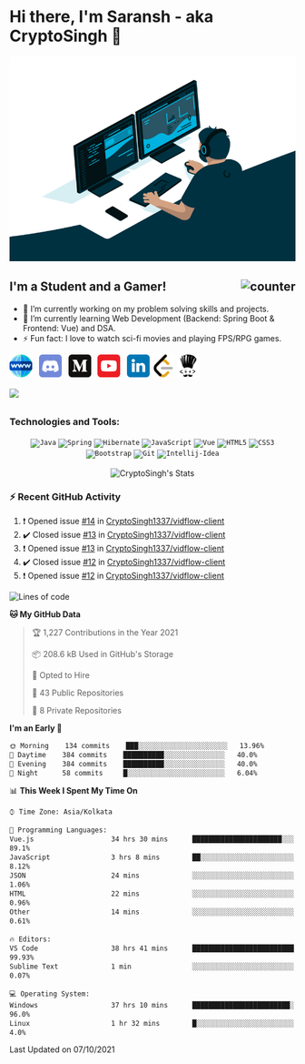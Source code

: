 # Hi there, I'm Saransh - aka CryptoSingh 👋

<div align="center">
<img src="https://github.com/CryptoSingh1337/CryptoSingh1337/blob/master/icons/code.gif" height="360px" width="640px" alt="gif"/>
</div>

## I'm a Student and a Gamer!<img src="https://komarev.com/ghpvc/?username=cryptosingh1337" alt="counter" align="right"/>

- 🔭 I’m currently working on my problem solving skills and projects.
- 🌱 I’m currently learning Web Development (Backend: Spring Boot & Frontend: Vue) and DSA.
- ⚡ Fun fact: I love to watch sci-fi movies and playing FPS/RPG games.

<a href="https://saransh-kumar.online/" target="_blank"><img alt="website" height="40px" width="40px" src="./icons/world-wide-web.svg"/></a>&nbsp;&nbsp;
<a href="https://discord.gg/6efHuzv" target="_blank"><img alt="discord" height="40px" width="40px" src="https://raw.githubusercontent.com/edent/SuperTinyIcons/master/images/svg/discord.svg"/></a>&nbsp;&nbsp;
<a href="https://cryptosingh1337.medium.com/" target="_blank"><img alt="Medium" height="40px" width="40px" src="https://raw.githubusercontent.com/edent/SuperTinyIcons/master/images/svg/medium.svg"/></a>&nbsp;&nbsp;
<a href="https://youtube.com/cryptosingh" target="_blank"><img alt="youtube" height="40px" width="40px" src="https://raw.githubusercontent.com/edent/SuperTinyIcons/master/images/svg/youtube.svg"/></a>&nbsp;&nbsp;
<a href="https://linkedin.com/in/saransh-kumar-2k19/" target="_blank"><img alt="linkedin" height="40px" width="40px" src="https://raw.githubusercontent.com/edent/SuperTinyIcons/master/images/svg/linkedin.svg"/></a>
<a href="https://leetcode.com/cryptosingh/" target="_blank"><img alt="leetcode" height="40px" width="40px" src="./icons/leetcode.svg"/></a>
<a href="https://codechef.com/users/cryptosingh" target="_blank"><img alt="codechef" height="40px" width="40px" src="./icons/codechef.svg"/></a>
<br>
<br>
<a href="https://github.com/CryptoSingh1337/cryptosingh1337.github.io/raw/master/src/assets/resume/SaranshKumar-Resume.pdf" download>![](https://img.shields.io/badge/Download-R%C3%A9sum%C3%A9-blue?style=plastic)</a>

##

### Technologies and Tools:

<div align="center">
<code><img alt="Java" height="40px" width="40px" src="https://raw.githubusercontent.com/tomchen/stack-icons/master/logos/java.svg" title="Java"/></code>
<code><img alt="Spring" height="40px" width="40px" src="https://raw.githubusercontent.com/tomchen/stack-icons/master/logos/spring.svg" title="Spring"/></code>
<code><img alt="Hibernate" height="40px" width="40px" src="https://raw.githubusercontent.com/tomchen/stack-icons/master/logos/hibernate.svg" title="Hibernate"/></code>
<code><img alt="JavaScript" height="40px" width="40px" src="https://raw.githubusercontent.com/tomchen/stack-icons/master/logos/javascript.svg" title="JavaScript"/></code>
<code><img alt="Vue" height="40px" width="40px" src="https://raw.githubusercontent.com/tomchen/stack-icons/master/logos/vue.svg" title="Vue 3"/></code>
<code><img alt="HTML5" height="40px" width="40px" src="https://raw.githubusercontent.com/tomchen/stack-icons/master/logos/html-5.svg" title="HTML5"/></code>
<code><img alt="CSS3" height="40px" width="40px" src="https://raw.githubusercontent.com/tomchen/stack-icons/master/logos/css-3.svg" title="CSS3"/></code>
<code><img alt="Bootstrap" height="40px" width="40px" src="https://raw.githubusercontent.com/tomchen/stack-icons/master/logos/bootstrap.svg" title="Bootstrap"/></code>
<code><img alt="Git" height="40px" width="40px" src="https://raw.githubusercontent.com/tomchen/stack-icons/master/logos/git-icon.svg" title="Git"/></code>
<code><img alt="Intellij-Idea" height="40px" width="40px" src="https://raw.githubusercontent.com/tomchen/stack-icons/master/logos/intellij-idea.svg" title="Intellij-IDEA"/></code>
</div>
<br>
<div align="center">
<img  alt="CryptoSingh's Stats" src="https://github-readme-stats.vercel.app/api?username=CryptoSingh1337&show_icons=true&bg_color=FFFFFF&title_color=003140&icon_color=003140&text_color=0486AA" title="Stats"/>
</div>

### ⚡ Recent GitHub Activity

<!--RECENT_ACTIVITY:start-->

1. ❗️ Opened issue [#14](https://github.com/CryptoSingh1337/vidflow-client/issues/14) in [CryptoSingh1337/vidflow-client](https://github.com/CryptoSingh1337/vidflow-client)
2. ✔️ Closed issue [#13](https://github.com/CryptoSingh1337/vidflow-client/issues/13) in [CryptoSingh1337/vidflow-client](https://github.com/CryptoSingh1337/vidflow-client)
3. ❗️ Opened issue [#13](https://github.com/CryptoSingh1337/vidflow-client/issues/13) in [CryptoSingh1337/vidflow-client](https://github.com/CryptoSingh1337/vidflow-client)
4. ✔️ Closed issue [#12](https://github.com/CryptoSingh1337/vidflow-client/issues/12) in [CryptoSingh1337/vidflow-client](https://github.com/CryptoSingh1337/vidflow-client)
5. ❗️ Opened issue [#12](https://github.com/CryptoSingh1337/vidflow-client/issues/12) in [CryptoSingh1337/vidflow-client](https://github.com/CryptoSingh1337/vidflow-client)
<!--RECENT_ACTIVITY:end-->

<!--START_SECTION:waka-->
![Lines of code](https://img.shields.io/badge/From%20Hello%20World%20I%27ve%20Written-434441%20lines%20of%20code-blue)

**🐱 My GitHub Data** 

> 🏆 1,227 Contributions in the Year 2021
 > 
> 📦 208.6 kB Used in GitHub's Storage 
 > 
> 💼 Opted to Hire
 > 
> 📜 43 Public Repositories 
 > 
> 🔑 8 Private Repositories  
 > 
**I'm an Early 🐤** 

```text
🌞 Morning    134 commits    ███░░░░░░░░░░░░░░░░░░░░░░   13.96% 
🌆 Daytime    384 commits    ██████████░░░░░░░░░░░░░░░   40.0% 
🌃 Evening    384 commits    ██████████░░░░░░░░░░░░░░░   40.0% 
🌙 Night      58 commits     █░░░░░░░░░░░░░░░░░░░░░░░░   6.04%

```


📊 **This Week I Spent My Time On** 

```text
⌚︎ Time Zone: Asia/Kolkata

💬 Programming Languages: 
Vue.js                   34 hrs 30 mins      ██████████████████████░░░   89.1% 
JavaScript               3 hrs 8 mins        ██░░░░░░░░░░░░░░░░░░░░░░░   8.12% 
JSON                     24 mins             ░░░░░░░░░░░░░░░░░░░░░░░░░   1.06% 
HTML                     22 mins             ░░░░░░░░░░░░░░░░░░░░░░░░░   0.96% 
Other                    14 mins             ░░░░░░░░░░░░░░░░░░░░░░░░░   0.61%

🔥 Editors: 
VS Code                  38 hrs 41 mins      █████████████████████████   99.93% 
Sublime Text             1 min               ░░░░░░░░░░░░░░░░░░░░░░░░░   0.07%

💻 Operating System: 
Windows                  37 hrs 10 mins      ████████████████████████░   96.0% 
Linux                    1 hr 32 mins        █░░░░░░░░░░░░░░░░░░░░░░░░   4.0%

```


 Last Updated on 07/10/2021
<!--END_SECTION:waka-->
